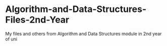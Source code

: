 # Algorithm-and-Data-Structures-Files-2nd-Year
My files and others from Algorithm and Data Structures module in 2nd year of uni
